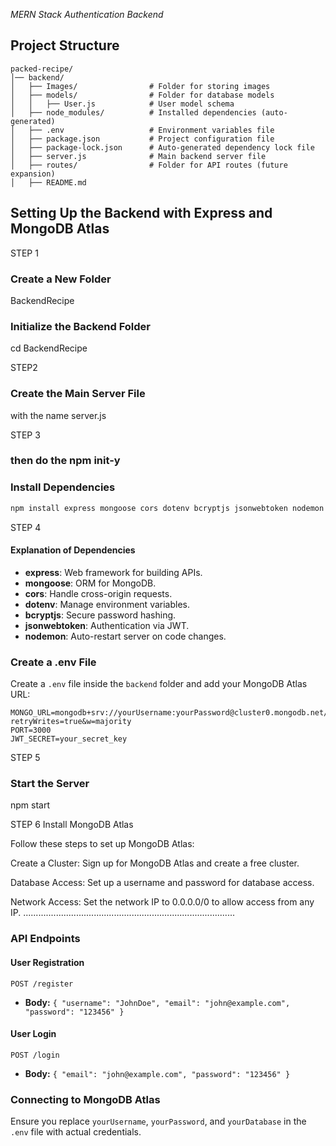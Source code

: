 *MERN Stack Authentication Backend*

## Project Structure
```
packed-recipe/
│── backend/
│   ├── Images/                # Folder for storing images
│   ├── models/                # Folder for database models
│   │   ├── User.js            # User model schema
│   ├── node_modules/          # Installed dependencies (auto-generated)
│   ├── .env                   # Environment variables file
│   ├── package.json           # Project configuration file
│   ├── package-lock.json      # Auto-generated dependency lock file
│   ├── server.js              # Main backend server file
│   ├── routes/                # Folder for API routes (future expansion)
│   ├── README.md              
```

## Setting Up the Backend with Express and MongoDB Atlas

STEP 1 
### Create a New Folder
BackendRecipe

### Initialize the Backend Folder
cd BackendRecipe 

STEP2 
### Create the Main Server File
with the name server.js

STEP 3 
### then do the npm init-y

### Install Dependencies
```sh
npm install express mongoose cors dotenv bcryptjs jsonwebtoken nodemon
```

STEP 4
#### Explanation of Dependencies
- **express**: Web framework for building APIs.
- **mongoose**: ORM for MongoDB.
- **cors**: Handle cross-origin requests.
- **dotenv**: Manage environment variables.
- **bcryptjs**: Secure password hashing.
- **jsonwebtoken**: Authentication via JWT.
- **nodemon**: Auto-restart server on code changes.

### Create a .env File
Create a `.env` file inside the `backend` folder and add your MongoDB Atlas URL:
```
MONGO_URL=mongodb+srv://yourUsername:yourPassword@cluster0.mongodb.net/yourDatabase?retryWrites=true&w=majority
PORT=3000
JWT_SECRET=your_secret_key
```

STEP 5 
### Start the Server
npm start

STEP 6 
Install MongoDB Atlas

Follow these steps to set up MongoDB Atlas:

Create a Cluster: Sign up for MongoDB Atlas and create a free cluster.

Database Access: Set up a username and password for database access.

Network Access: Set the network IP to 0.0.0.0/0 to allow access from any IP.
....................................................................................
### API Endpoints
#### User Registration
```http
POST /register
```
- **Body:** `{ "username": "JohnDoe", "email": "john@example.com", "password": "123456" }`

#### User Login
```http
POST /login
```
- **Body:** `{ "email": "john@example.com", "password": "123456" }`

### Connecting to MongoDB Atlas
Ensure you replace `yourUsername`, `yourPassword`, and `yourDatabase` in the `.env` file with actual credentials.

